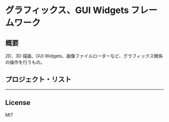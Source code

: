 グラフィックス、GUI Widgets フレームワーク
=========

## 概要
2D、3D 描画、GUI Widgets、画像ファイルローダーなど、グラフィックス関係の操作を行うもの。
   
## プロジェクト・リスト

   
---
   
License
---

MIT
